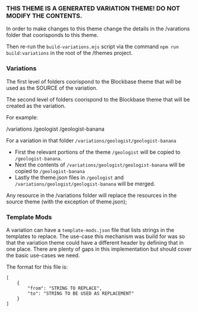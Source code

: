
### THIS THEME IS A GENERATED VARIATION THEME! DO NOT MODIFY THE CONTENTS.

In order to make changes to this theme change the details in the /varations folder that coorisponds to this theme.

Then re-run the `build-variations.mjs` script via the command `npm run build:variations` in the root of the /themes project.

### Variations

The first level of folders coorispond to the Blockbase theme that will be used as the SOURCE of the variation.

The second level of folders coorispond to the Blockbase theme that will be created as the variation.

For example:

/variations
	/geologist
		/geologist-banana

For a variation in that folder `/variations/geologist/geologist-banana` 

* First the relevant portions of the theme `/geologist` will be copied to `/geologist-banana`.
* Next the contents of `/variations/geologist/geologist-banana` will be copied to `/geologist-banana`
* Lastly the theme.json files in `/geologist` and `/variations/geologist/geologist-banana` will be merged.

Any resource in the /variations folder will replace the resources in the source theme (with the exception of theme.json);

### Template Mods

A variation can have a `template-mods.json` file that lists strings in the templates to replace.  The use-case this mechanism was build
for was so that the variation theme could have a different header by defining that in one place.  There are plenty of gaps in this
implementation but should cover the basic use-cases we need.

The format for this file is:

```
[
	{
		"from": "STRING TO REPLACE",
		"to": "STRING TO BE USED AS REPLACEMENT"
	}
]
```